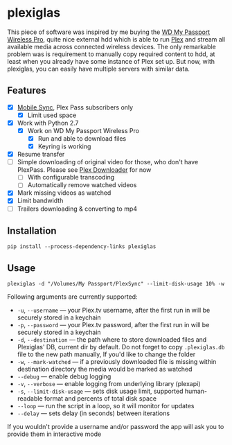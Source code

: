 # plexiglas

This piece of software was inspired by me buying the [WD My Passport Wireless Pro](https://www.wdc.com/products/portable-storage/my-passport-wireless-pro.html),
quite nice external hdd which is able to run [Plex](https://plex.tv) and stream all available
media across connected wireless devices. The only remarkable problem was is requirement
to manually copy required content to hdd, at least when you already have some instance
of Plex set up. But now, with plexiglas, you can easily have multiple servers with similar data.

## Features

* [X] [Mobile Sync](https://support.plex.tv/articles/201082477-quick-guide-to-mobile-sync/), Plex Pass subscribers only
    * [X] Limit used space
* [X] Work with Python 2.7
    * [X] Work on WD My Passport Wireless Pro
        * [X] Run and able to download files
        * [X] Keyring is working
* [X] Resume transfer
* [ ] Simple downloading of original video for those, who don't have PlexPass. Please see [Plex Downloader](https://github.com/danstis/PlexDownloader) for now
    * [ ] With configurable transcoding
    * [ ] Automatically remove watched videos
* [X] Mark missing videos as watched
* [X] Limit bandwidth
* [ ] Trailers downloading & converting to mp4

## Installation

```
pip install --process-dependency-links plexiglas
``` 

## Usage

```
plexiglas -d "/Volumes/My Passport/PlexSync" --limit-disk-usage 10% -w
```

Following arguments are currently supported:

* `-u`, `--username` — your Plex.tv username, after the first run in will be securely stored in a keychain
* `-p`, `--password` — your Plex.tv password, after the first run in will be securely stored in a keychain
* `-d`, `--destination` — the path where to store downloaded files and Plexiglas' DB, current dir by default. Do not
forget to copy `.plexiglas.db` file to the new path manually, If you'd like to change the folder
* `-w`, `--mark-watched` — if a previously downloaded file is missing within destination directory the media would be
marked as watched
* `--debug` — enable debug logging
* `-v`, `--verbose` — enable logging from underlying library (plexapi)
* `-s`, `--limit-disk-usage` — sets disk usage limit, supported human-readable format and percents of total disk space
* `--loop` — run the script in a loop, so it will monitor for updates
* `--delay` — sets delay (in seconds) between iterations 

If you wouldn't provide a username and/or password the app will ask you to provide them in interactive mode
